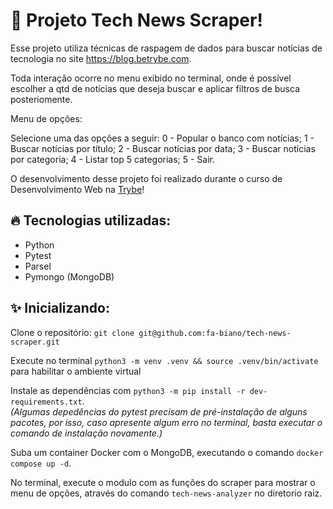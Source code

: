 # 🔎 Projeto Tech News Scraper!

Esse projeto utiliza técnicas de raspagem de dados para buscar notícias de tecnologia no site https://blog.betrybe.com.

Toda interação ocorre no menu exibido no terminal, onde é possível escolher a qtd de notícias que deseja buscar e aplicar filtros de busca posteriomente.

Menu de opções:

Selecione uma das opções a seguir:
 0 - Popular o banco com notícias;
 1 - Buscar notícias por título;
 2 - Buscar notícias por data;
 3 - Buscar notícias por categoria;
 4 - Listar top 5 categorias;
 5 - Sair.

O desenvolvimento desse projeto foi realizado durante o curso de Desenvolvimento Web na [Trybe](https://www.betrybe.com/)!

## 🔥 Tecnologias utilizadas:

  * Python
  * Pytest
  * Parsel
  * Pymongo (MongoDB)

## ✨ Inicializando:

  Clone o repositório: `git clone git@github.com:fa-biano/tech-news-scraper.git`

  Execute no terminal `python3 -m venv .venv && source .venv/bin/activate` para habilitar o ambiente virtual

  Instale as dependências  com `python3 -m pip install -r dev-requirements.txt`. </br> 
  *(Algumas depedências do pytest precisam de pré-instalação de alguns pacotes, por isso, caso apresente algum erro no terminal, basta executar o comando de instalação novamente.)*

  Suba um container Docker com o MongoDB, executando o comando `docker compose up -d`.
  
  No terminal, execute o modulo com as funções do scraper para mostrar o menu de opções, através do comando `tech-news-analyzer` no diretorio raiz.

